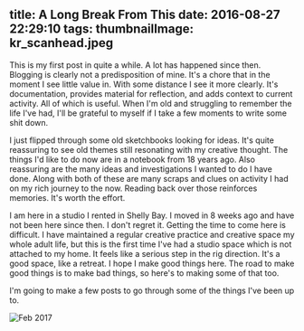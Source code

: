 title: A Long Break From This
date: 2016-08-27 22:29:10
tags:
thumbnailImage: kr_scanhead.jpeg
---

This is my first post in quite a while.  A lot has happened since then.  Blogging is clearly not a predisposition of mine.  It's a chore that in the moment I see little value in.  With some distance I see it more clearly.  It's documentation, provides material for reflection, and adds context to current activity.  All of which is useful.  When I'm old and struggling to remember the life I've had, I'll be grateful to myself if I take a few moments to write some shit down.  

I just flipped through some old sketchbooks looking for ideas.  It's quite reassuring to see old themes still resonating with my creative thought.  The things I'd like to do now are in a notebook from 18 years ago.  Also reassuring are the many ideas and investigations I wanted to do I have done.  Along with both of these are many scraps and clues on activity I had on my rich journey to the now.  Reading back over those reinforces memories.  It's worth the effort.

I am here in a studio I rented in Shelly Bay.  I moved in 8 weeks ago and have not been here since then.  I don't regret it.  Getting the time to come here is difficult.  I have maintained a regular creative practice and creative space my whole adult life, but this is the first time I've had a studio space which is not attached to my home.  It feels like a serious step in the rig direction.  It's a good space, like a retreat.  I hope I make good things here.  The road to make good things is to make bad things, so here's to making some of that too.

I'm going to make a few posts to go through some of the things I've been up to.  

![Feb 2017](studio_0.jpg)
